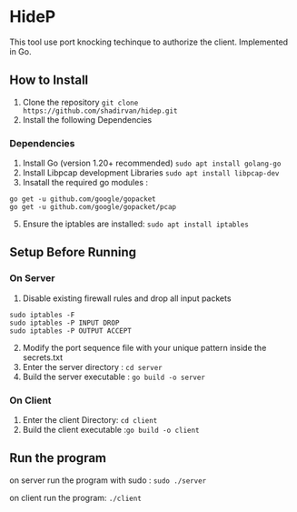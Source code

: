 # HideP
This tool use port knocking techinque to authorize the client. Implemented in Go.

## How to Install
1. Clone the repository `git clone https://github.com/shadirvan/hidep.git`
2. Install the following Dependencies
### Dependencies
1. Install Go (version 1.20+ recommended) `sudo apt install golang-go`
2. Install Libpcap development Libraries `sudo apt install libpcap-dev`
3. Insatall the required go modules :
  ```
go get -u github.com/google/gopacket
go get -u github.com/google/gopacket/pcap
```
5. Ensure the iptables are installed: `sudo apt install iptables`

## Setup Before Running
### On Server
1. Disable existing firewall rules and drop all input packets
```
sudo iptables -F
sudo iptables -P INPUT DROP
sudo iptables -P OUTPUT ACCEPT
```
2. Modify the port sequence file with your unique pattern inside the secrets.txt
3. Enter the server directory : `cd server`
4. Build the server executable : `go build -o server`
### On Client
1. Enter the client Directory: `cd client`
2. Build the client executable :`go build -o client`

## Run the program
on server run the program with sudo : `sudo ./server`

on client run the program: `./client`
